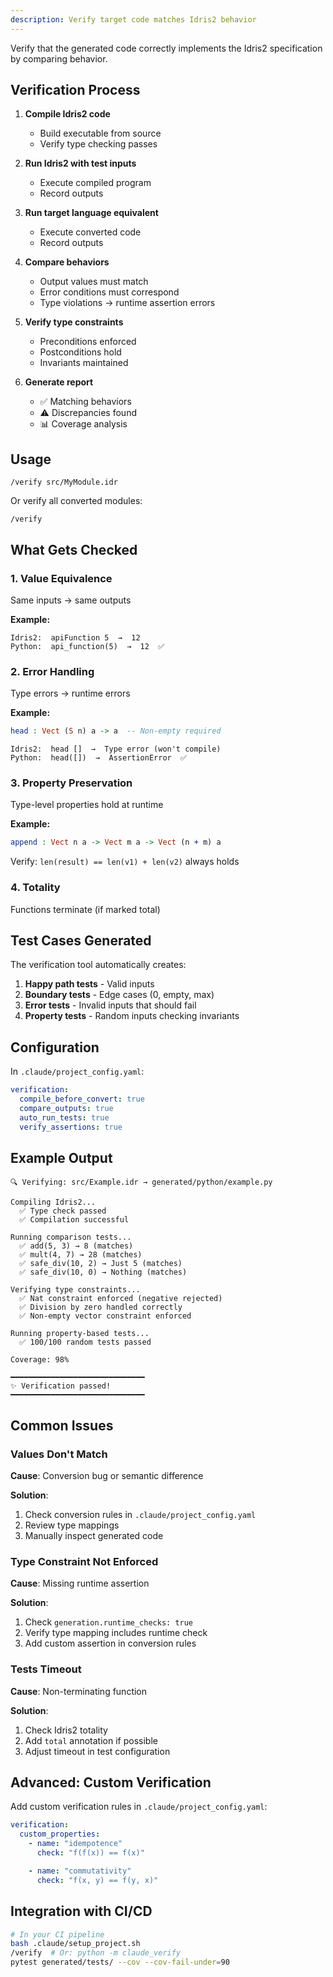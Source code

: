 ```yaml
---
description: Verify target code matches Idris2 behavior
---
```


Verify that the generated code correctly implements the Idris2 specification by comparing behavior.

## Verification Process

1. **Compile Idris2 code**
   - Build executable from source
   - Verify type checking passes

2. **Run Idris2 with test inputs**
   - Execute compiled program
   - Record outputs

3. **Run target language equivalent**
   - Execute converted code
   - Record outputs

4. **Compare behaviors**
   - Output values must match
   - Error conditions must correspond
   - Type violations → runtime assertion errors

5. **Verify type constraints**
   - Preconditions enforced
   - Postconditions hold
   - Invariants maintained

6. **Generate report**
   - ✅ Matching behaviors
   - ⚠️ Discrepancies found
   - 📊 Coverage analysis

## Usage

```
/verify src/MyModule.idr
```

Or verify all converted modules:
```
/verify
```

## What Gets Checked

### 1. Value Equivalence
Same inputs → same outputs

**Example:**
```
Idris2:  apiFunction 5  →  12
Python:  api_function(5)  →  12  ✅
```

### 2. Error Handling
Type errors → runtime errors

**Example:**
```idris
head : Vect (S n) a -> a  -- Non-empty required
```

```
Idris2:  head []  →  Type error (won't compile)
Python:  head([])  →  AssertionError  ✅
```

### 3. Property Preservation
Type-level properties hold at runtime

**Example:**
```idris
append : Vect n a -> Vect m a -> Vect (n + m) a
```

Verify: `len(result) == len(v1) + len(v2)` always holds

### 4. Totality
Functions terminate (if marked total)

## Test Cases Generated

The verification tool automatically creates:

1. **Happy path tests** - Valid inputs
2. **Boundary tests** - Edge cases (0, empty, max)
3. **Error tests** - Invalid inputs that should fail
4. **Property tests** - Random inputs checking invariants

## Configuration

In `.claude/project_config.yaml`:

```yaml
verification:
  compile_before_convert: true
  compare_outputs: true
  auto_run_tests: true
  verify_assertions: true
```

## Example Output

```
🔍 Verifying: src/Example.idr → generated/python/example.py

Compiling Idris2...
  ✅ Type check passed
  ✅ Compilation successful

Running comparison tests...
  ✅ add(5, 3) → 8 (matches)
  ✅ mult(4, 7) → 28 (matches)
  ✅ safe_div(10, 2) → Just 5 (matches)
  ✅ safe_div(10, 0) → Nothing (matches)

Verifying type constraints...
  ✅ Nat constraint enforced (negative rejected)
  ✅ Division by zero handled correctly
  ✅ Non-empty vector constraint enforced

Running property-based tests...
  ✅ 100/100 random tests passed

Coverage: 98%

━━━━━━━━━━━━━━━━━━━━━━━━━━━━━━
✨ Verification passed!
━━━━━━━━━━━━━━━━━━━━━━━━━━━━━━
```

## Common Issues

### Values Don't Match

**Cause**: Conversion bug or semantic difference

**Solution**:
1. Check conversion rules in `.claude/project_config.yaml`
2. Review type mappings
3. Manually inspect generated code

### Type Constraint Not Enforced

**Cause**: Missing runtime assertion

**Solution**:
1. Check `generation.runtime_checks: true`
2. Verify type mapping includes runtime check
3. Add custom assertion in conversion rules

### Tests Timeout

**Cause**: Non-terminating function

**Solution**:
1. Check Idris2 totality
2. Add `total` annotation if possible
3. Adjust timeout in test configuration

## Advanced: Custom Verification

Add custom verification rules in `.claude/project_config.yaml`:

```yaml
verification:
  custom_properties:
    - name: "idempotence"
      check: "f(f(x)) == f(x)"

    - name: "commutativity"
      check: "f(x, y) == f(y, x)"
```

## Integration with CI/CD

```bash
# In your CI pipeline
bash .claude/setup_project.sh
/verify  # Or: python -m claude_verify
pytest generated/tests/ --cov --cov-fail-under=90
```
